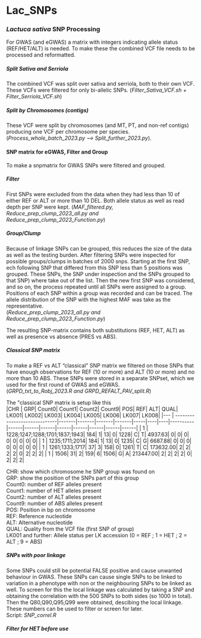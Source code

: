 # Lac_SNPs
### *Lactuca sativa* SNP Processing

For GWAS (and eGWAS) a matrix with integers indicating allele status (REF/HET/ALT) is needed. To make these the combined VCF file needs to be processed and reformatted.

##### Split Sativa and Serriola 
The combined VCF was split over sativa and serriola, both to their own VCF. These VCFs were filtered for only bi-allelic SNPs.
(*Filter_Sativa_VCF.sh + Filter_Serriola_VCF.sh*) 

##### Split by Chromosomes (contigs)
These VCF were split by chromosomes (and MT, PT, and non-ref contigs) producing one VCF per chromosome per species.
(*Process_whole_batch_2023.py --> Split_further_2023.py*).

#### SNP matrix for eGWAS, Filter and Group
To make a snpmatrix for GWAS SNPs were filtered and grouped. 

##### Filter
First SNPs were excluded from the data when they had less than 10 of either REF or ALT or more than 10 DEL. 
Both allele status as well as read depth per SNP were kept. 
(*MAF_filtered.py, Reduce_prep_clump_2023_all.py and Reduce_prep_clump_2023_Function.py*)

##### Group/Clump
Because of linkage SNPs can be grouped, this reduces the size of the data as well as the testing burden. 
After filtering SNPs were inspected for possible groups/clumps in batches of 2000 snps. Starting at the first SNP, ech following SNP that differed from this SNP less than 5 positions was grouped. These SNPs, the SNP under inspection and the SNPs grouped to that SNP) where take out of the list. Then the new first SNP was considered, and so on, the process repeated until all SNPs were assigned to a group. Positions of each SNP within a group was recorded and can be traced. The allele distribution of the SNP with the highest MAF was take as the representative.   
(*Reduce_prep_clump_2023_all.py and Reduce_prep_clump_2023_Function.py*)

The resulting SNP-matrix contains both substitutions (REF, HET, ALT) as well as presence vs absence (PRES vs ABS).

##### Classical SNP matrix
To make a REF vs ALT “classical” SNP matrix we filtered on those SNPs that have enough observations for REF (10 or more) and ALT (10 or more) and no more than 10 ABS. These SNPs were stored in a separate SNPset, which we used for the first round of GWAS and eGWAS.  
(*GRPD_txt_to_Robj_2023.R and GRPD_REFALT_PAV_split.R*)

The "classical SNP matrix is setup like this  
|CHR |                           GRP| Count0| Count1| Count2| Count9|  POS| REF| ALT|      QUAL| LK001| LK002| LK003| LK004| LK005| LK006| LK007| LK008|
|--- | -----------------------------|-------|-------|-------|-------|-----|----|----|----------|------|------|------|------|------|------|------|------|
|  1 | 1228;1247;1288;1701;1837;1943|    184|      1|     13|      0| 1228|   C|   T|   4937.63|     0|     0|     0|     0|     0|     0|     0|     0|
|  1 |               1235;1711;2014|    184|      1|     13|      0| 1235|   C|   G|   6687.88|     0|     0|     0|     0|     0|     0|     0|     0|
|  1 |               1261;1333;1717|     37|      3|    158|      0| 1261|   T|   C| 173632.00|     2|     2|     2|     2|     0|     2|     2|     2|
|  1 |                         1506|     31|      2|    159|      6| 1506|   G|   A| 213447.00|     2|     2|     2|     2|     0|     2|     2|     2|

CHR: show which chromosome he SNP group was found on  
GRP: show the position of the SNPs part of this group  
Count0: number of REF alleles present  
Count1: number of HET alleles present  
Count2: number of ALT alleles present  
Count9: number of ABS alleles present  
POS: Position in bp on chromosome  
REF: Reference nucleotide  
ALT: Alternative nucleotide  
QUAL: Quality from the VCF file (first SNP of group)  
LK001 and further: Allele status per LK accession (0 = REF ; 1 = HET ; 2 = ALT ; 9 = ABS)  

##### SNPs with poor linkage  
Some SNPs could still be potential FALSE positive and cause unwanted behaviour in GWAS. These SNPs can cause single SNPs to be linked to variation in a phenotype with non or the neighbouring SNPs to be linked as well. To screen for this the local linkage was calculated by taking a SNP and obtaining the correlation with the 500 SNPs to both sides (so 1000 in total). Then the Q80,Q90,Q95,Q99 were obtained, descibing the local linkage. These numbers can be used to filter or screen for later.   
Script: *SNP_correl.R*

##### Filter for HET before use
